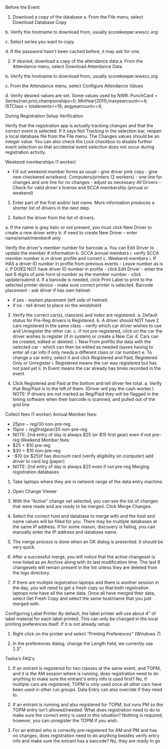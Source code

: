 Before the Event
1. Download a copy of the database 
a. From the File menu,  select Download Database Copy


b. Verify the hostname to download from, usually scorekeeper.wwscc.org


c. Select series you want to copy. 


d. If the password hasn't been cached before, it may ask for one.




2. If desired, download a copy of the attendance data
a. From the Attendance  menu, select Download Attendance Data


b. Verify the hostname to download from, usually scorekeeper.wwscc.org


c. From the Attendance menu, select Configure Attendance Values


d. Verify desired values are set.  Some  values used by NWR:
PunchCard = Series(nwr,pro);championships=0; MinYear(2011);maxyearcount<=4;
ISTClass = totalevents<=16; avgyearcount<=4;




During Registration
Setup Verification 

Verify that the registration app is actually tracking changes and that the correct event is selected.  If it says Not Tracking in the selection bar, reopen a local database file from the File menu.   The Changes values should be an integer value.
You can also check the Lock checkbox to disable further event selection so that accidental event selection does not occur during registration activity.

Weekend memberships (1 worker)
* Fill out weekend member forms as usual - give driver pink copy - give new checkered wristband.
Computers/printers (2 workers) - one line for changes and one line for no changes - adjust as necessary 
All Drivers - Check for valid driver's license and SCCA membership (annual or weekend)
1.   Enter part of the first and/or last name.  More information produces a shorter list of drivers in the next step.


2. Select the driver from the list of drivers.  

a. If the name is grey italic or not present, you must click New Driver to create a new driver entry 
b. If need to create New Driver - enter  name/email/member# only

Verify the driver's member number for barcode
a. You can Edit Driver to update the member # information
b. SCCA annual members
i. verify SCCA member number is in driver profile and correct
c. Weekend members
i. If HAS a driver ID number in profile from previous events - Leave number as is 
ii. If DOES NOT have driver ID number in profile - click Edit Driver - enter the last 6 digits of pink form id number as the member number - click update/submit 
d. If a barcode is needed, click Print Label to print to the selected printer device - make sure correct printer is selected. Barcode placement - ask  driver if has own helmet:
* if yes - explain placement (left side of helmet)
* if no - tell driver to place on the windshield 

3. Verify the correct car(s), class(es) and index are registered. 
a. Default status for Pre-Reg drivers is Registered. 
b. A driver should NOT have 2 cars registered in the same class - verify which car driver wishes to use and Unregister the other car.
c. If not pre-registered, click on the car the driver wishes to register (if in system) or create a New Car 
d. Cars can be created, edited or deleted. 
i. New From prefills the data with the selected car - which can then be edited as needed (saves having to enter all car info if only needs a different class or car number) 
e. To change a car entry, select it and click Registered and Paid, Registered Only or Unregister
i. Registered means the car was registered but has not paid yet
ii. In Event means the car already has times recorded in the event


4. Click Registered and Paid at the bottom and tell driver fee total. 
a. Verify that Reg/Paid is to the left of them. (Driver will pay the cash worker.) NOTE: If drivers are not marked as Reg/Paid they will be flagged in the timing software when their barcode is scanned, and pulled out of the grid line


Collect fees (1 worker)
Annual Member fees:
* $25 pre-reg/$30 non-pre-reg
* $15 pre-reg first gear/$20 non-pre-reg
* NOTE: 2nd entry of day is always $25 (or $15 first gear) even if not pre-reg
Weekend Member fees:
* $25 + $10 pre-reg
* $30 + $10 non-pre-reg
* -$10 (or $25)if has discount card (verify eligibility on computer) add driver to card log (paper)
* NOTE: 2nd entry of day is always $25 even if not pre-reg
Merging registration databases
1. Take laptops where they are in network range of the data entry machine.

2. Open Change Viewer



3. With the "Active" change set selected, you can see the list of changes that were made and are ready to be merged.  Click Merge Changes.



4. Select the correct host and database to merge with and the host and name values will be filled for you.  There may be multiple databases at the same IP address.  If for some reason, discovery is failing, you can manually enter the IP address and database name.



5. The merge process is done when an OK dialog is presented.  It should be very quick.



6. After a successful merge, you will notice that the active changeset is now listed as an Archive along with its last modification time.   The last 9 changesets will remain present in the list unless they are deleted from the logs directory.




7. If there are multiple registration laptops and there is another session in the day, you will need to get a fresh copy so that both registration laptops now have all the same data.  Once all have merged their data, select Get Fresh Copy and select the same host/name that you just merged with. 


Configuring Label Printer
By default, the label printer will use about 4" of label material for each label printed.  This can only be changed in the local printing preferences itself.  If it is not already setup:
1. Right click on the printer and select "Printing Preferences" (Windows 7)



2. In the preferences dialog, change the Length field, we currently use 2.3".


Tasha's FAQ's
1. If an entrant is registered for two classes at the same event, <class> and TOPM, and it is the AM session where <class> is running, does registration need to do anything to make sure the entrant's <class> entry info is used first?
No, if multiple cars are registered, TOPM is only used once all other cars have been used in other run groups.  Data Entry can also override if they need to.

2. If an entrant is running <class> and also registered for TOPM, but <class> runs PM so the TOPM entry isn't allowed/needed. What does registration need to do to make sure the correct entry is used in this situation?
Nothing is required; however, you can unregister the TOPM if you wish.

3. For an entrant who is correctly pre-registered for AM and PM and has no changes, does registration need to do anything besides verify entry info and make sure the entrant has a barcode?
No, they are ready to go



